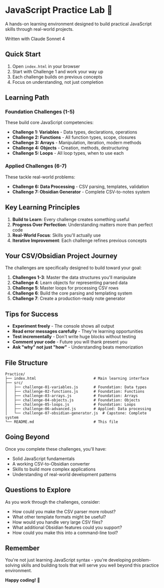 # JavaScript Practice Lab 🚀

A hands-on learning environment designed to build practical JavaScript skills through real-world projects.

Written with Claude Sonnet 4

## Quick Start

1. Open `index.html` in your browser
2. Start with Challenge 1 and work your way up
3. Each challenge builds on previous concepts
4. Focus on understanding, not just completion

## Learning Path

### Foundation Challenges (1-5)

These build core JavaScript competencies:

- **Challenge 1: Variables** - Data types, declarations, operations
- **Challenge 2: Functions** - All function types, scope, closures
- **Challenge 3: Arrays** - Manipulation, iteration, modern methods
- **Challenge 4: Objects** - Creation, methods, destructuring
- **Challenge 5: Loops** - All loop types, when to use each

### Applied Challenges (6-7)

These tackle real-world problems:

- **Challenge 6: Data Processing** - CSV parsing, templates, validation
- **Challenge 7: Obsidian Generator** - Complete CSV-to-notes system

## Key Learning Principles

1. **Build to Learn**: Every challenge creates something useful
2. **Progress Over Perfection**: Understanding matters more than perfect code
3. **Real-World Focus**: Skills you'll actually use
4. **Iterative Improvement**: Each challenge refines previous concepts

## Your CSV/Obsidian Project Journey

The challenges are specifically designed to build toward your goal:

1. **Challenges 1-3**: Master the data structures you'll manipulate
2. **Challenge 4**: Learn objects for representing parsed data
3. **Challenge 5**: Master loops for processing CSV rows
4. **Challenge 6**: Build the core parsing and templating system
5. **Challenge 7**: Create a production-ready note generator

## Tips for Success

- **Experiment freely** - The console shows all output
- **Read error messages carefully** - They're learning opportunities
- **Test incrementally** - Don't write huge blocks without testing
- **Comment your code** - Future you will thank present you
- **Ask "why" not just "how"** - Understanding beats memorization

## File Structure

```
Practice/
├── index.html                          # Main learning interface
├── src/
│   ├── challenge-01-variables.js       # Foundation: Data types
│   ├── challenge-02-functions.js       # Foundation: Functions
│   ├── challenge-03-arrays.js          # Foundation: Arrays
│   ├── challenge-04-objects.js         # Foundation: Objects
│   ├── challenge-05-loops.js           # Foundation: Loops
│   ├── challenge-06-advanced.js        # Applied: Data processing
│   └── challenge-07-obsidian-generator.js  # Capstone: Complete system
└── README.md                           # This file
```

## Going Beyond

Once you complete these challenges, you'll have:

- Solid JavaScript fundamentals
- A working CSV-to-Obsidian converter
- Skills to build more complex applications
- Understanding of real-world development patterns

## Questions to Explore

As you work through the challenges, consider:

- How could you make the CSV parser more robust?
- What other template formats might be useful?
- How would you handle very large CSV files?
- What additional Obsidian features could you support?
- How could you make this into a command-line tool?

## Remember

You're not just learning JavaScript syntax - you're developing problem-solving skills and building tools that will serve you well beyond this practice environment.

**Happy coding!** 🎯
